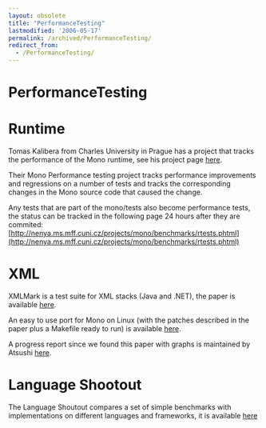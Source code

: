 ```yaml
---
layout: obsolete
title: "PerformanceTesting"
lastmodified: '2006-05-17'
permalink: /archived/PerformanceTesting/
redirect_from:
  - /PerformanceTesting/
---
```


PerformanceTesting
==================

Runtime
=======

Tomas Kalibera from Charles University in Prague has a project that tracks the performance of the Mono runtime, see his project page [here](http://nenya.ms.mff.cuni.cz/projects/mono/index.phtml).

Their Mono Performance testing project tracks performance improvements and regressions on a number of tests and tracks the corresponding changes in the Mono source code that caused the change.

Any tests that are part of the mono/tests also become performance tests, the status can be tracked in the following page 24 hours after they are commited: [http://nenya.ms.mff.cuni.cz/projects/mono/benchmarks/rtests.phtml](http://nenya.ms.mff.cuni.cz/projects/mono/benchmarks/rtests.phtml)

XML
===

XMLMark is a test suite for XML stacks (Java and .NET), the paper is available [here](http://www.process64.com/articles/xmlmark1/).

An easy to use port for Mono on Linux (with the patches described in the paper plus a Makefile ready to run) is available [here](http://primates.ximian.com/~miguel/tmp/xmlmark1.1.tar.gz).

A progress report since we found this paper with graphs is maintained by Atsushi [here](http://monkey.workarea.jp/mono/xml/XMLmark/).

Language Shootout
=================

The Language Shoutout compares a set of simple benchmarks with implementations on different languages and frameworks, it is available [here](http://shootout.alioth.debian.org/debian/csharp.php)

